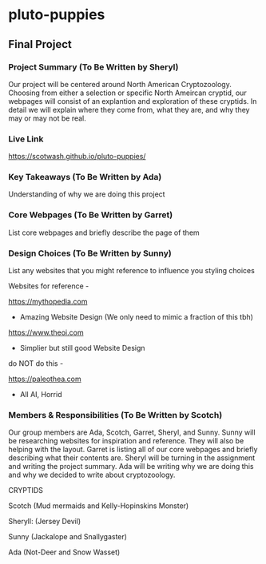 # pluto-puppies

## Final Project

### Project Summary (To Be Written by Sheryl)

Our project will be centered around North American Cryptozoology. Choosing from either a selection or specific North Ameircan cryptid, our webpages will consist of an explantion and exploration of these cryptids. In detail we will explain where they come from, what they are, and why they may or may not be real.

### Live Link

https://scotwash.github.io/pluto-puppies/

### Key Takeaways (To Be Written by Ada)

Understanding of why we are doing this project

### Core Webpages (To Be Written by Garret)

List core webpages and briefly describe the page of them

### Design Choices (To Be Written by Sunny)

List any websites that you might reference to influence you styling choices

Websites for reference -

https://mythopedia.com

- Amazing Website Design (We only need to mimic a fraction of this tbh)

https://www.theoi.com

- Simplier but still good Website Design

do NOT do this -

https://paleothea.com

- All AI, Horrid

### Members & Responsibilities (To Be Written by Scotch)

Our group members are Ada, Scotch, Garret, Sheryl, and Sunny. Sunny will be researching websites for inspiration and reference. They will also be helping with the layout. Garret is listing all of our core webpages and briefly describing what their contents are. Sheryl will be turning in the assignment and writing the project summary. Ada will be writing why we are doing this and why we decided to write about cryptozoology. 

CRYPTIDS

Scotch (Mud mermaids and Kelly-Hopinskins Monster)

Sheryll: (Jersey Devil)

Sunny (Jackalope and Snallygaster)

Ada (Not-Deer and Snow Wasset)
